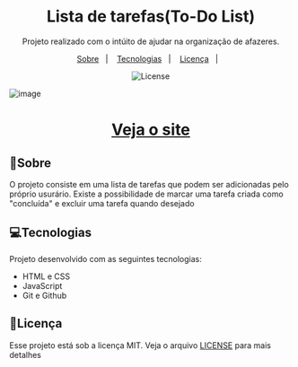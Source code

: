 <h1 align="center">
    Lista de tarefas(To-Do List)
</h1>

<p align="center">
Projeto realizado com o intúito de ajudar na organização de afazeres. <br/>
</p>

<p align="center">
  <a href="#-sobre">Sobre</a>&nbsp;&nbsp;&nbsp;|&nbsp;&nbsp;&nbsp;
  <a href="#-tecnologias">Tecnologias</a>&nbsp;&nbsp;&nbsp;|&nbsp;&nbsp;&nbsp;
  <a href="#-licença">Licença</a>&nbsp;&nbsp;&nbsp;|&nbsp;&nbsp;&nbsp;
</p>

<p align="center">
  <img alt="License" src="https://img.shields.io/static/v1?label=license&message=MIT&color=49AA26&labelColor=000000">
</p>

![image](https://github.com/LucasVianaSampaio/toDo-List/assets/111457772/9f7533a5-567c-486d-82b8-145c58a2fd2f)


<h1 align="center">
    <a href="https://lucasvianasampaio.github.io/toDo-List/">Veja o site</a>
</h1>

## 📕Sobre
O projeto consiste em uma lista de tarefas que podem ser adicionadas pelo próprio usurário. Existe a possibilidade de marcar uma tarefa criada como "concluída" e excluir uma tarefa quando desejado

## 💻Tecnologias
Projeto desenvolvido com as seguintes tecnologias: 
- HTML e CSS
- JavaScript
- Git e Github

## 📝Licença
Esse projeto está sob a licença MIT. Veja o arquivo <a href="https://github.com/LucasVianaSampaio/toDo-List/blob/main/LICENSE">LICENSE</a> para mais detalhes
